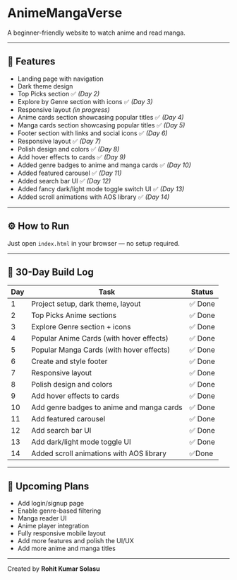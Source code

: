# AnimeMangaVerse

A beginner-friendly website to watch anime and read manga.

---

## 🌟 Features

- Landing page with navigation
- Dark theme design
- Top Picks section ✅ *(Day 2)*
- Explore by Genre section with icons ✅ *(Day 3)*
- Responsive layout *(in progress)*
- Anime cards section showcasing popular titles ✅ *(Day 4)*
- Manga cards section showcasing popular titles ✅ *(Day 5)*
- Footer section with links and social icons ✅ *(Day 6)*
- Responsive layout ✅ *(Day 7)*
- Polish design and colors ✅ *(Day 8)*
- Add hover effects to cards ✅ *(Day 9)*
- Added genre badges to anime and manga cards ✅ *(Day 10)*
- Added featured carousel ✅ *(Day 11)*
- Added search bar UI ✅ *(Day 12)*
- Added fancy dark/light mode toggle switch UI ✅ *(Day 13)*
- Added scroll animations with AOS library ✅ *(Day 14)*



---

## ⚙️ How to Run

Just open `index.html` in your browser — no setup required.

---

## 📆 30-Day Build Log

| Day | Task                                      | Status   |
|-----|-------------------------------------------|----------|
| 1   | Project setup, dark theme, layout         | ✅ Done  |
| 2   | Top Picks Anime sections                  | ✅ Done  |
| 3   | Explore Genre section + icons             | ✅ Done  |
| 4   | Popular Anime Cards (with hover effects)  | ✅ Done  |
| 5   | Popular Manga Cards (with hover effects)  | ✅ Done  |
| 6   | Create and style footer                   | ✅ Done  |
| 7   | Responsive layout                         | ✅ Done  |
| 8   | Polish design and colors                  | ✅ Done  |
| 9   | Add hover effects to cards                | ✅ Done  |
| 10  | Add genre badges to anime and manga cards | ✅ Done  |
| 11  | Add featured carousel                     | ✅ Done  |
| 12  | Add search bar UI                         | ✅ Done  | 
| 13  | Add dark/light mode toggle UI             | ✅ Done  |
| 14  |Added scroll animations with AOS library   | ✅Done   |

---

## 🚧 Upcoming Plans

- Add login/signup page
- Enable genre-based filtering
- Manga reader UI
- Anime player integration
- Fully responsive mobile layout
- Add more features and polish the UI/UX
- Add more anime and manga titles




---

Created by **Rohit Kumar Solasu**
